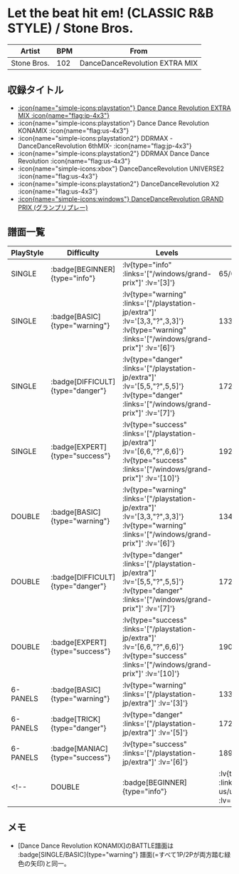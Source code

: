 # Let the beat hit em! (CLASSIC R&B STYLE) / Stone Bros.

|Artist|BPM|From|
|------|---|----|
|Stone Bros.|102|DanceDanceRevolution EXTRA MIX|

## 収録タイトル

- [ :icon{name="simple-icons:playstation"} Dance Dance Revolution EXTRA MIX :icon{name="flag:jp-4x3"} ](/playstation-jp/extra)
- :icon{name="simple-icons:playstation"} Dance Dance Revolution KONAMIX :icon{name="flag:us-4x3"}
- :icon{name="simple-icons:playstation2"} DDRMAX -DanceDanceRevolution 6thMIX- :icon{name="flag:jp-4x3"}
- :icon{name="simple-icons:playstation2"} DDRMAX Dance Dance Revolution :icon{name="flag:us-4x3"}
- :icon{name="simple-icons:xbox"} DanceDanceRevolution UNIVERSE2 :icon{name="flag:us-4x3"}
- :icon{name="simple-icons:playstation2"} DanceDanceRevolution X2 :icon{name="flag:us-4x3"}
- [:icon{name="simple-icons:windows"} DanceDanceRevolution GRAND PRIX (グランプリプレー)](/windows/grand-prix)

## 譜面一覧

|PlayStyle|Difficulty|Levels|Notes|Movie|
|---------|----------|------|-----|-----|
|SINGLE| :badge[BEGINNER]{type="info"} | :lv{type="info" :links='["/windows/grand-prix"]' :lv='[3]'} |65/0||
|SINGLE| :badge[BASIC]{type="warning"} | :lv{type="warning" :links='["/playstation-jp/extra"]' :lv='[3,3,"?",3,3]'}  :lv{type="warning" :links='["/windows/grand-prix"]' :lv='[6]'} |133/0||
|SINGLE| :badge[DIFFICULT]{type="danger"} | :lv{type="danger" :links='["/playstation-jp/extra"]' :lv='[5,5,"?",5,5]'}  :lv{type="danger" :links='["/windows/grand-prix"]' :lv='[7]'} |172/0||
|SINGLE| :badge[EXPERT]{type="success"} | :lv{type="success" :links='["/playstation-jp/extra"]' :lv='[6,6,"?",6,6]'}  :lv{type="success" :links='["/windows/grand-prix"]' :lv='[10]'} |192/0||
|DOUBLE| :badge[BASIC]{type="warning"} | :lv{type="warning" :links='["/playstation-jp/extra"]' :lv='[3,3,"?",3,3]'}  :lv{type="warning" :links='["/windows/grand-prix"]' :lv='[6]'} |134/0||
|DOUBLE| :badge[DIFFICULT]{type="danger"} | :lv{type="danger" :links='["/playstation-jp/extra"]' :lv='[5,5,"?",5,5]'}  :lv{type="danger" :links='["/windows/grand-prix"]' :lv='[7]'} |172/0||
|DOUBLE| :badge[EXPERT]{type="success"} | :lv{type="success" :links='["/playstation-jp/extra"]' :lv='[6,6,"?",6,6]'}  :lv{type="success" :links='["/windows/grand-prix"]' :lv='[10]'} |190/0||
|6-PANELS| :badge[BASIC]{type="warning"} | :lv{type="warning" :links='["/playstation-jp/extra"]' :lv='[3]'} |133/0||
|6-PANELS| :badge[TRICK]{type="danger"} | :lv{type="danger" :links='["/playstation-jp/extra"]' :lv='[5]'} |172/0||
|6-PANELS| :badge[MANIAC]{type="success"} | :lv{type="success" :links='["/playstation-jp/extra"]' :lv='[6]'} |189/0||
<!-- |DOUBLE| :badge[BEGINNER]{type="info"} | :lv{type="info" :links='["/xbox360-us/universe2"]' :lv='[?]'} ||| -->

## メモ

- [Dance Dance Revolution KONAMIX]のBATTLE譜面は :badge[SINGLE/BASIC]{type="warning"} 譜面(=すべて1P/2Pが両方踏む緑色の矢印)と同一。
